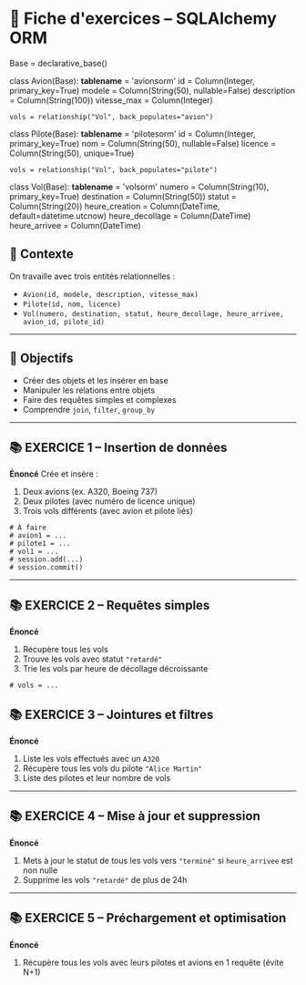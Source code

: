 # 🧩 **Fiche d'exercices – SQLAlchemy ORM**


Base = declarative_base()

class Avion(Base):
    __tablename__ = 'avionsorm'
    id = Column(Integer, primary_key=True)
    modele = Column(String(50), nullable=False)
    description = Column(String(100))
    vitesse_max = Column(Integer)

    vols = relationship("Vol", back_populates="avion")

class Pilote(Base):
    __tablename__ = 'pilotesorm'
    id = Column(Integer, primary_key=True)
    nom = Column(String(50), nullable=False)
    licence = Column(String(50), unique=True)

    vols = relationship("Vol", back_populates="pilote")

class Vol(Base):
    __tablename__ = 'volsorm'
    numero = Column(String(10), primary_key=True)
    destination = Column(String(50))
    statut = Column(String(20))
    heure_creation = Column(DateTime, default=datetime.utcnow)
    heure_decollage = Column(DateTime)
    heure_arrivee = Column(DateTime)



## 🔧 Contexte

On travaille avec trois entités relationnelles :

* `Avion(id, modele, description, vitesse_max)`
* `Pilote(id, nom, licence)`
* `Vol(numero, destination, statut, heure_decollage, heure_arrivee, avion_id, pilote_id)`

---

## 🎯 Objectifs

* Créer des objets et les insérer en base
* Manipuler les relations entre objets
* Faire des requêtes simples et complexes
* Comprendre `join`, `filter`, `group_by`

---

## 📚 EXERCICE 1 – Insertion de données

**Énoncé**
Crée et insère :

1. Deux avions (ex. A320, Boeing 737)
2. Deux pilotes (avec numéro de licence unique)
3. Trois vols différents (avec avion et pilote liés)

```
# À faire
# avion1 = ...
# pilote1 = ...
# vol1 = ...
# session.add(...)
# session.commit()
```
---

## 📚 EXERCICE 2 – Requêtes simples

**Énoncé**

1. Récupère tous les vols
2. Trouve les vols avec statut `"retardé"`
3. Trie les vols par heure de décollage décroissante

```
# vols = ...
```

## 📚 EXERCICE 3 – Jointures et filtres

**Énoncé**

1. Liste les vols effectués avec un `A320`
2. Récupère tous les vols du pilote `"Alice Martin"`
3. Liste des pilotes et leur nombre de vols

---

## 📚 EXERCICE 4 – Mise à jour et suppression

**Énoncé**

1. Mets à jour le statut de tous les vols vers `"terminé"` si `heure_arrivee` est non nulle
2. Supprime les vols `"retardé"` de plus de 24h

---

## 📚 EXERCICE 5 – Préchargement et optimisation

**Énoncé**

1. Récupère tous les vols avec leurs pilotes et avions en 1 requête (évite N+1)

